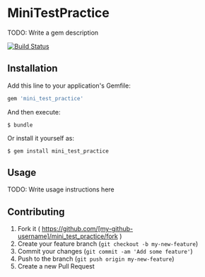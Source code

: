 # MiniTestPractice

TODO: Write a gem description

[![Build Status](https://travis-ci.org/chrhsmt/mini_test_practice.svg?branch=master)](https://travis-ci.org/chrhsmt/mini_test_practice)

## Installation

Add this line to your application's Gemfile:

```ruby
gem 'mini_test_practice'
```

And then execute:

    $ bundle

Or install it yourself as:

    $ gem install mini_test_practice

## Usage

TODO: Write usage instructions here

## Contributing

1. Fork it ( https://github.com/[my-github-username]/mini_test_practice/fork )
2. Create your feature branch (`git checkout -b my-new-feature`)
3. Commit your changes (`git commit -am 'Add some feature'`)
4. Push to the branch (`git push origin my-new-feature`)
5. Create a new Pull Request
